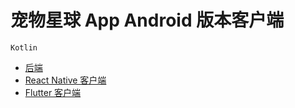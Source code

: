# 宠物星球 App Android 版本客户端
`Kotlin`

- [后端](https://github.com/oooooocean/puppy-backend)
- [React Native 客户端](https://github.com/oooooocean/puppy-react-native)
- [Flutter 客户端](https://github.com/oooooocean/puppy-frontend)